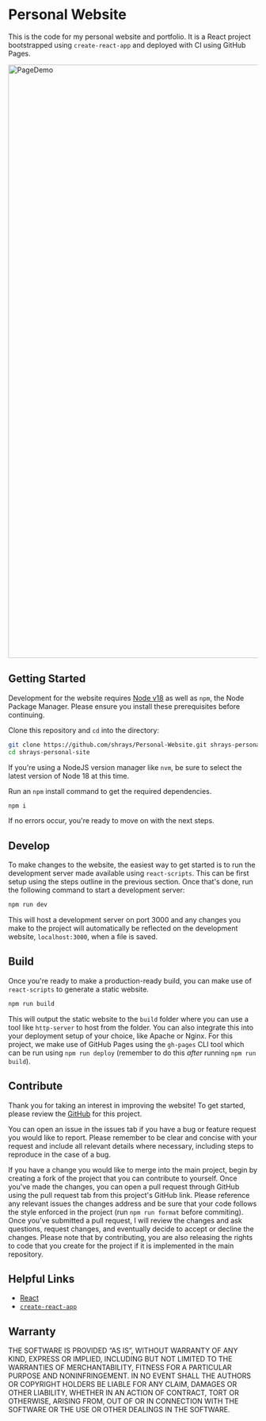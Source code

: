# Personal Website

This is the code for my personal website and portfolio. It is a React project bootstrapped using `create-react-app` and deployed with CI using GitHub Pages.

<img width="1196" alt="PageDemo" src="https://user-images.githubusercontent.com/14226108/233829723-ce345262-335a-4dcb-952f-097715b6b077.png">


## Getting Started

Development for the website requires [Node v18](https://nodejs.org/download/release/latest-v18.x/) as well as `npm`, the Node Package Manager. Please ensure you install these prerequisites before continuing.

Clone this repository and `cd` into the directory:

```sh
git clone https://github.com/shrays/Personal-Website.git shrays-personal-site
cd shrays-personal-site
```

If you're using a NodeJS version manager like `nvm`, be sure to select the latest version of Node 18 at this time.

Run an `npm` install command to get the required dependencies.

```sh
npm i
```

If no errors occur, you're ready to move on with the next steps.

## Develop

To make changes to the website, the easiest way to get started is to run the development server made available using `react-scripts`. This can be first setup using the steps outline in the previous section. Once that's done, run the following command to start a development server:

```sh
npm run dev
```

This will host a development server on port 3000 and any changes you make to the project will automatically be reflected on the development website, `localhost:3000`, when a file is saved.

## Build

Once you're ready to make a production-ready build, you can make use of `react-scripts` to generate a static website.

```sh
npm run build
```

This will output the static website to the `build` folder where you can use a tool like `http-server` to host from the folder. You can also integrate this into your deployment setup of your choice, like Apache or Nginx. For this project, we make use of GitHub Pages using the `gh-pages` CLI tool which can be run using `npm run deploy` (remember to do this *after* running `npm run build`).

## Contribute

Thank you for taking an interest in improving the website! To get started, please review the [GitHub](https://github.com/shrays/Personal-Website) for this project.

You can open an issue in the issues tab if you have a bug or feature request you would like to report. Please remember to be clear and concise with your request and include all relevant details where necessary, including steps to reproduce in the case of a bug.

If you have a change you would like to merge into the main project, begin by creating a fork of the project that you can contribute to yourself. Once you've made the changes, you can open a pull request through GitHub using the pull request tab from this project's GitHub link. Please reference any relevant issues the changes address and be sure that your code follows the style enforced in the project (run `npm run format` before commiting). Once you've submitted a pull request, I will review the changes and ask questions, request changes, and eventually decide to accept or decline the changes. Please note that by contributing, you are also releasing the rights to code that you create for the project if it is implemented in the main repository.

## Helpful Links

- [React](https://react.dev/)
- [`create-react-app`](https://create-react-app.dev/)

## Warranty

THE SOFTWARE IS PROVIDED “AS IS”, WITHOUT WARRANTY OF ANY KIND, EXPRESS OR IMPLIED, INCLUDING BUT NOT LIMITED TO THE WARRANTIES OF MERCHANTABILITY, FITNESS FOR A PARTICULAR PURPOSE AND NONINFRINGEMENT. IN NO EVENT SHALL THE AUTHORS OR COPYRIGHT HOLDERS BE LIABLE FOR ANY CLAIM, DAMAGES OR OTHER LIABILITY, WHETHER IN AN ACTION OF CONTRACT, TORT OR OTHERWISE, ARISING FROM, OUT OF OR IN CONNECTION WITH THE SOFTWARE OR THE USE OR OTHER DEALINGS IN THE SOFTWARE.
